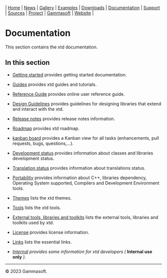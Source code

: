 | [Home](home.md) | [News](news.md) | [Gallery](gallery.md) | [Examples](examples.md) | [Downloads](downloads.md) | [Documentation](documentation.md) | [Support](support.md) | [Sources](https://github.com/gammasoft71/xtd) | [Project](https://sourceforge.net/projects/xtdpro/) | [Gammasoft](gammasoft.md) | [Website](https://gammasoft71.wixsite.com/xtdpro) |

# Documentation

This section contains the xtd documentation. ​

## In this section

* [Getting started](getting_started.md) provides getting started documentation.
* [Guides](guides.md) provides xtd guides and tutorials.
* [Reference Guide](https://gammasoft71.github.io/xtd/reference_guides/latest/index.html) provides online user reference guide.
* [Design Guidelines](design_guidelines.md) provides guidelines for designing libraries that extend and interact with the xtd.
* [Release notes](release_notes.md) provides release notes information.
* [Roadmap](roadmap.md) provides xtd roadmap.
* [kanban board](https://github.com/users/gammasoft71/projects/3) provides a Kanban view for all tasks (enhancements, pull requests, bugs, questions,...).
* [Development status](development_status.md) provides information about classes and libraries development status.
* [Translation status](translations_status.md) provides information about translations status.
* [Portability](portability.md) provides information about C++, libraries dependency, Operating System supported, Compilers and Development Environment tools.
* [Themes](themes.md) lists the xtd themes.
* [Tools](tools.md) lists the xtd tools.
* [External tools, libraries and toolkits](external_tools_libraries_and_toolkits.md) lists the external tools, libraries and toolkits used by xtd.
* [License](license.md) provides license information.
* [Links](links.md) lists the essential links.


* [*Internal*](internal/README.md) *provides some information for xtd developers (* **Internal use only** *).*

______________________________________________________________________________________________

© 2023 Gammasoft.
